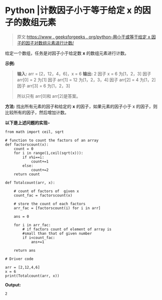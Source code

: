 # Python |计数因子小于等于给定 x 的因子的数组元素

> 原文:[https://www . geeksforgeeks . org/python-用小于或等于给定 x 因子的因子对数组元素进行计数/](https://www.geeksforgeeks.org/python-count-the-array-elements-with-factors-less-than-or-equal-to-the-factors-of-given-x/)

给定一个数组，任务是对因子小于给定数 **x** 的数组元素进行计数。

**示例:**

> **输入:** arr = [2，12，4，6]，x = 6
> **输出:** 2
> 因子 x = 6 为[1，2，3]
> 因子 arr[0] = 2 为[1]
> 因子 arr[1] = 12 为[1，2，3，4]
> 因子 arr[2] = 4 为[1，2]
> 因子 arr[3] = 6 为[1，2，3]
> 
> 所以只有 arr[0]和 arr[2]是答案。

**方法:**
找出所有元素的因子和给定的 **x** 的因子，如果元素的因子小于 x 的因子，则比较所有的因子，然后增加计数。

**以下是上述问题的实现–**

```
from math import ceil, sqrt

# function to count the factors of an array
def factorscount(x):
    count = 0
    for i in range(1,ceil(sqrt(x))):
        if x%i==i:
            count+=1
        else:
            count+=2
    return count

def Totalcount(arr, x):

    # count of factors of  given x
    count_fac = factorscount(x)

    # store the count of each factors
    arr_fac = [factorscount(i) for i in arr]

    ans = 0

    for i in arr_fac:
        # if factors count of element of array is
        #small than that of given number
        if i<count_fac:
            ans+=1

    return ans

# Driver code

arr = [2,12,4,6]
x = 6
print(Totalcount(arr, x))
```

**Output:**

```
2

```